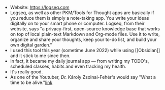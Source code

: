 - Website: https://logseq.com
- Logseq, as well as other PKM/Tools for Thought apps are basically if you reduce them is simply a note-taking app. You write your ideas digitally on to your smart phone or computer. Logseq, from their website, says "a privacy-first, open-source knowledge base that works on top of local plain-text Markdown and Org-mode files. Use it to write, organize and share your thoughts, keep your to-do list, and build your own digital garden."
- I used this tool this year (sometime June 2022) while using [[Obsidian]] and it stick to me since then.
- In fact, it became my daily journal app — from writing my TODO's, scheduled classes, habits and even tracking my health.
- It's really good.
- As one of the Youtuber, *Dr.* Károly Zsolnai-Fehér's would say "What a time to be alive."[link](https://www.youtube.com/watch?v=1MKptff9mMY)